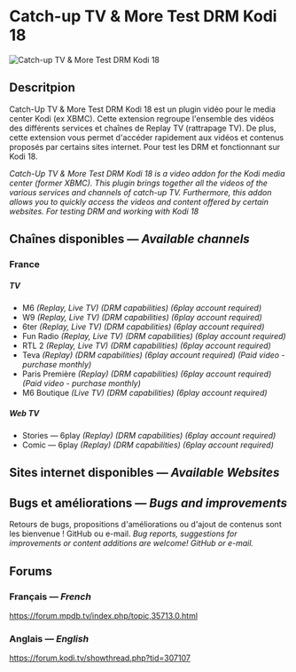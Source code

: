 # Catch-up TV & More Test DRM Kodi 18
![Catch-up TV & More Test DRM Kodi 18](https://github.com/Catch-up-TV-and-More/plugin.video.catchuptvandmoretestdrmkodi18/blob/master/icon.png)

## Descritpion
Catch-Up TV & More Test DRM Kodi 18 est un plugin vidéo pour le media center Kodi (ex XBMC).
Cette extension regroupe l'ensemble des vidéos des différents services et chaînes de Replay TV (rattrapage TV). De plus, cette extension vous permet d'accéder rapidement aux vidéos et contenus proposés par certains sites internet. Pour test les DRM et fonctionnant sur Kodi 18.

*Catch-Up TV & More Test DRM Kodi 18 is a video addon for the Kodi media center (former XBMC).*
*This plugin brings together all the videos of the various services and channels of catch-up TV. Furthermore, this addon allows you to quickly access the videos and content offered by certain websites. For testing DRM and working with Kodi 18*

## Chaînes disponibles — *Available channels*
### France
##### TV
- M6 *(Replay, Live TV) (DRM capabilities) (6play account required)*
- W9 *(Replay, Live TV) (DRM capabilities) (6play account required)*
- 6ter *(Replay, Live TV) (DRM capabilities) (6play account required)*
- Fun Radio *(Replay, Live TV) (DRM capabilities) (6play account required)*
- RTL 2 *(Replay, Live TV) (DRM capabilities) (6play account required)*
- Teva *(Replay) (DRM capabilities) (6play account required) (Paid video - purchase monthly)*
- Paris Première *(Replay) (DRM capabilities) (6play account required) (Paid video - purchase monthly)*
- M6 Boutique *(Live TV) (DRM capabilities) (6play account required)*

##### Web TV
- Stories — 6play *(Replay) (DRM capabilities) (6play account required)*
- Comic — 6play *(Replay) (DRM capabilities) (6play account required)*

## Sites internet disponibles — *Available Websites*

## Bugs et améliorations — *Bugs and improvements*
Retours de bugs, propositions d'améliorations ou d'ajout de contenus sont les bienvenue ! GitHub ou e-mail.
*Bug reports, suggestions for improvements or content additions are welcome! GitHub or e-mail.*

## Forums
### Français — *French*
<https://forum.mpdb.tv/index.php/topic,35713.0.html>

### Anglais — *English*
<https://forum.kodi.tv/showthread.php?tid=307107>
